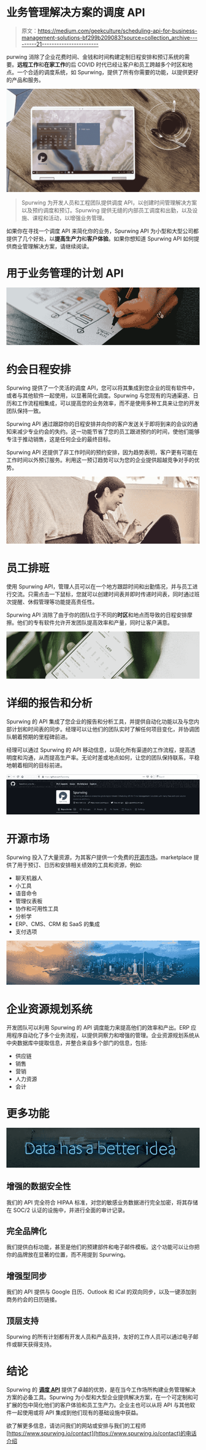 # 业务管理解决方案的调度 API

> 原文：<https://medium.com/geekculture/scheduling-api-for-business-management-solutions-bf299b209083?source=collection_archive---------21----------------------->

purwing 消除了企业花费时间、金钱和时间构建定制日程安排和预订系统的需要。**远程工作**和**在家工作**的后 COVID 时代已经让客户和员工跨越多个时区和地点。一个合适的调度系统，如 Spurwing，提供了所有你需要的功能，以提供更好的产品和服务。

![](img/8c911ec330faaf3f594c57c2d37bef27.png)

> Spurwing 为开发人员和工程团队提供调度 API，以创建时间管理解决方案以及预约调度和预订。Spurwing 提供无缝的内部员工调度和出勤，以及设施、课程和活动，以增强业务管理。

如果你在寻找一个调度 API 来简化你的业务，Spurwing API 为小型和大型公司都提供了几个好处，以**提高生产力**和**客户体验**。如果你想知道 Spurwing API 如何提供商业管理解决方案，请继续阅读。

# 用于业务管理的计划 API

![](img/fb5dacfbae5b422699b7a79e8a45ca79.png)

# 约会日程安排

Spurwing 提供了一个灵活的调度 API，您可以将其集成到您企业的现有软件中，或者与其他软件一起使用，以显著简化调度。Spurwing 与您现有的沟通渠道、日历和工作流程相集成，可以提高您的业务效率，而不是使用多种工具来让您的开发团队保持一致。

Spurwing API 通过跟踪你的日程安排并向你的客户发送关于即将到来的会议的通知来减少专业约会的失约。这一功能节省了您的员工跟进预约的时间，使他们能够专注于推动销售，这是任何企业的最终目标。

Spurwing API 还提供了非工作时间的预约安排，因为趋势表明，客户更有可能在工作时间以外预订服务。利用这一预订趋势可以为您的企业提供超越竞争对手的优势。

![](img/de282452cbc7a3527a91255d30d80388.png)

# 员工排班

使用 Spurwing API，管理人员可以在一个地方跟踪时间和出勤情况，并与员工进行交流。只需点击一下鼠标，您就可以创建时间表并即时传递时间表，同时通过班次提醒、休假管理等功能提高责任性。

Spurwing API 消除了由于你的团队位于不同的**时区**和地点而导致的日程安排摩擦。他们的专有软件允许开发团队提高效率和产量，同时让客户满意。

![](img/bfa8720fa1eb1d726270773d9eeabaff.png)

# 详细的报告和分析

Spurwing 的 API 集成了您企业的报告和分析工具，并提供自动化功能以及与您内部计划和时间表的同步。经理可以让他们的团队实时了解任何项目变化，并协调团队朝着预期的里程碑前进。

经理可以通过 Spurwing 的 API 移动信息，以简化所有渠道的工作流程，提高透明度和沟通，从而提高生产率。无论时差或地点如何，让您的团队保持联系，平稳地朝着相同的目标前进。

![](img/dafe1c4e0f897c066d6fd146167fc573.png)

# 开源市场

Spurwing 投入了大量资源，为其客户提供一个免费的[开源市场](https://github.com/Spurwing)。marketplace 提供了用于预订、日历和安排相关绩效的工具和资源，例如:

*   聊天机器人
*   小工具
*   语音命令
*   管理仪表板
*   协作和可用性工具
*   分析学
*   ERP、CMS、CRM 和 SaaS 的集成
*   支付选项

![](img/f1beace44db555fdd9b2e7f09c8d4ba2.png)

# 企业资源规划系统

开发团队可以利用 Spurwing 的 API 调度能力来提高他们的效率和产出。ERP 应用程序自动化了多个业务流程，以提供洞察力和增强的管理。企业资源规划系统从中央数据库中提取信息，并整合来自多个部门的信息，包括:

*   供应链
*   销售
*   营销
*   人力资源
*   会计

# 更多功能

![](img/91415b891e605171ab21c95b2001a64d.png)

## 增强的数据安全性

我们的 API 完全符合 HIPAA 标准，对您的敏感业务数据进行完全加密，将其存储在 SOC/2 认证的设施中，并进行全面的审计记录。

## 完全品牌化

我们提供白标功能，甚至是他们的预建部件和电子邮件模板。这个功能可以让你把你的品牌放在显著的位置，而不用提到 Spurwing。

## 增强型同步

我们的 API 提供与 Google 日历、Outlook 和 iCal 的双向同步，以及一键添加到商务约会的日历链接。

## 顶层支持

Spurwing 的所有计划都有开发人员和产品支持，友好的工作人员可以通过电子邮件或聊天获得支持。

# 结论

Spurwing 的 [**调度 API**](https://www.spurwing.io/) 提供了卓越的优势，是在当今工作场所构建业务管理解决方案的必备工具。Spurwing 为小型和大型企业提供解决方案，在一个可定制和可扩展的包中简化他们的客户体验和员工生产力。企业主也可以从将 API 与其他软件一起使用或将 API 集成到他们现有的基础设施中获益。

欲了解更多信息，请访问我们的网站或安排与我们的工程师[https://www.spurwing.io/contact](https://www.spurwing.io/contact)的电话介绍